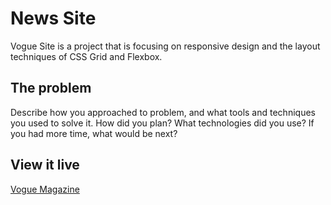 # News Site

Vogue Site is a project that is focusing on responsive design and the layout techniques of CSS Grid and Flexbox.

## The problem

Describe how you approached to problem, and what tools and techniques you used to solve it. How did you plan? What technologies did you use? If you had more time, what would be next?

## View it live

[Vogue Magazine](https://project-technigo-news-site.netlify.app/)
